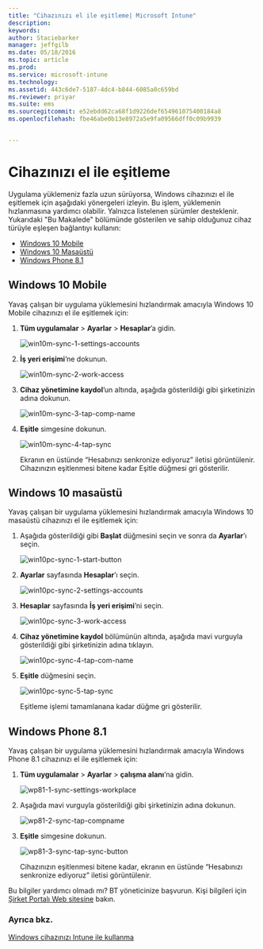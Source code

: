 ```yaml
---
title: "Cihazınızı el ile eşitleme| Microsoft Intune"
description: 
keywords: 
author: Staciebarker
manager: jeffgilb
ms.date: 05/18/2016
ms.topic: article
ms.prod: 
ms.service: microsoft-intune
ms.technology: 
ms.assetid: 443c6de7-5187-4dc4-b844-6085a0c659bd
ms.reviewer: priyar
ms.suite: ems
ms.sourcegitcommit: e52ebdd62ca68f1d9226def654961075400184a8
ms.openlocfilehash: fbe46abe0b13e8972a5e9fa09566dff0c09b9939


---
```



# Cihazınızı el ile eşitleme
Uygulama yüklemeniz fazla uzun sürüyorsa, Windows cihazınızı el ile eşitlemek için aşağıdaki yönergeleri izleyin. Bu işlem, yüklemenin hızlanmasına yardımcı olabilir. Yalnızca listelenen sürümler desteklenir. Yukarıdaki "Bu Makalede" bölümünde gösterilen ve sahip olduğunuz cihaz türüyle eşleşen bağlantıyı kullanın:

* [Windows 10 Mobile](#windows-10-mobile)
* [Windows 10 Masaüstü](#windows-10-desktop)
* [Windows Phone 8.1](#windows-phone-8-1)


## Windows 10 Mobile
Yavaş çalışan bir uygulama yüklemesini hızlandırmak amacıyla Windows 10 Mobile cihazınızı el ile eşitlemek için:

1. **Tüm uygulamalar** > **Ayarlar** > **Hesaplar**’a gidin.

    ![win10m-sync-1-settings-accounts](./media/win10m-sync-1-settings-accounts.png)
    
2. **İş yeri erişimi**’ne dokunun.

    ![win10m-sync-2-work-access](./media/win10m-sync-2-work-access.png)
    
3. **Cihaz yönetimine kaydol**’un altında, aşağıda gösterildiği gibi şirketinizin adına dokunun.

    ![win10m-sync-3-tap-comp-name](./media/win10m-sync-3-tap-comp-name.png)
    
4. **Eşitle** simgesine dokunun.

    ![win10m-sync-4-tap-sync](./media/win10m-sync-4-tap-sync.png)
    
    Ekranın en üstünde “Hesabınızı senkronize ediyoruz” iletisi görüntülenir. Cihazınızın eşitlenmesi bitene kadar Eşitle düğmesi gri gösterilir.

## Windows 10 masaüstü
Yavaş çalışan bir uygulama yüklemesini hızlandırmak amacıyla Windows 10 masaüstü cihazınızı el ile eşitlemek için:

1. Aşağıda gösterildiği gibi **Başlat** düğmesini seçin ve sonra da **Ayarlar**’ı seçin.

    ![win10pc-sync-1-start-button](./media/win10pc-sync-1-start-button.png)
    
2. **Ayarlar** sayfasında **Hesaplar**’ı seçin.
 
    ![win10pc-sync-2-settings-accounts](./media/win10pc-sync-2-settings-accounts.png)
    
3. **Hesaplar** sayfasında **İş yeri erişimi**’ni seçin.
    
    ![win10pc-sync-3-work-access](./media/win10pc-sync-3-work-access.png)
    
4. **Cihaz yönetimine kaydol** bölümünün altında, aşağıda mavi vurguyla gösterildiği gibi şirketinizin adına tıklayın.
    
    ![win10pc-sync-4-tap-com-name](./media/win10pc-sync-4-tap-com-name.png)
   
5. **Eşitle** düğmesini seçin.
    
    ![win10pc-sync-5-tap-sync](./media/win10pc-sync-5-tap-sync.png)
   
   Eşitleme işlemi tamamlanana kadar düğme gri gösterilir.

## Windows Phone 8.1
Yavaş çalışan bir uygulama yüklemesini hızlandırmak amacıyla Windows Phone 8.1 cihazınızı el ile eşitlemek için:

1. **Tüm uygulamalar** > **Ayarlar** > **çalışma alanı**’na gidin.

    ![wp81-1-sync-settings-workplace](./media/wp81-1-sync-settings-workplace.png)
    
2. Aşağıda mavi vurguyla gösterildiği gibi şirketinizin adına dokunun.

    ![wp81-2-sync-tap-compname](./media/wp81-2-sync-tap-compname.png)
   
3. **Eşitle** simgesine dokunun.

    ![wp81-3-sync-tap-sync-button](./media/wp81-3-sync-tap-sync-button.png)
    
   Cihazınızın eşitlenmesi bitene kadar, ekranın en üstünde “Hesabınızı senkronize ediyoruz” iletisi görüntülenir.

Bu bilgiler yardımcı olmadı mı? BT yöneticinize başvurun. Kişi bilgileri için [Şirket Portalı Web sitesine](http://portal.manage.microsoft.com) bakın.

### Ayrıca bkz.
[Windows cihazınızı Intune ile kullanma](using-your-windows-device-with-intune.md)



<!--HONumber=Jun16_HO4-->


